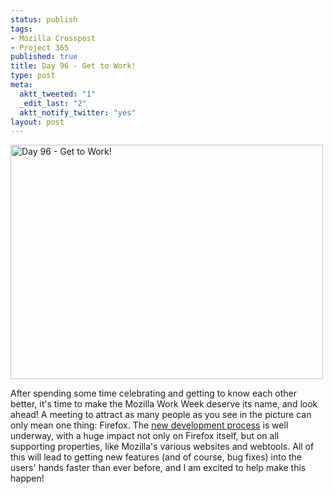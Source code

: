 ```yaml
--- 
status: publish
tags: 
- Mozilla Crosspost
- Project 365
published: true
title: Day 96 - Get to Work!
type: post
meta: 
  aktt_tweeted: "1"
  _edit_last: "2"
  aktt_notify_twitter: "yes"
layout: post
---
```

<a href="http://www.flickr.com/photos/freeed/5596000849/" title="Day 96 - Get to Work! by Fred​, on Flickr"><img src="http://farm6.static.flickr.com/5305/5596000849_084b2d88b6.jpg" width="500" height="375" alt="Day 96 - Get to Work!"/></a>

After spending some time celebrating and getting to know each other better, it's time to make the Mozilla Work Week deserve its name, and look ahead! A meeting to attract as many people as you see in the picture can only mean one thing: Firefox. The <a href="http://people.mozilla.com/~sayrer/2011/temp/process.html">new development process</a> is well underway, with a huge impact not only on Firefox itself, but on all supporting properties, like Mozilla's various websites and webtools. All of this will lead to getting new features (and of course, bug fixes) into the users' hands faster than ever before, and I am excited to help make this happen!
